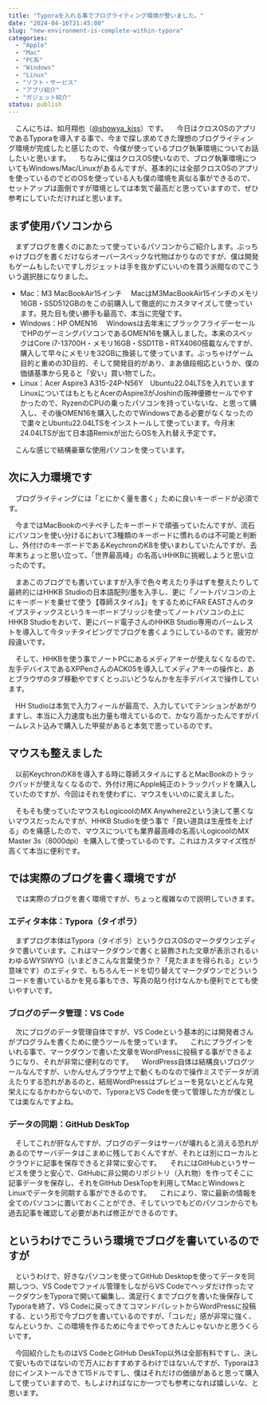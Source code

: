 ```yaml
---
title: "Typoraを入れる事でブログライティング環境が整いました。"
date: "2024-04-16T21:45:00"
slug: "new-environment-is-complete-within-typora"
categories: 
  - "Apple"
  - "Mac"
  - "PC系"
  - "Windows"
  - "Linux"
  - "ソフト・サービス"
  - "アプリ紹介"
  - "ガジェット紹介"
status: publish
---
```


　こんにちは、如月翔也（[@showya_kiss](https://twitter.com/showya_kiss)）です。
　今日はクロスOSのアプリであるTyporaを導入する事で、今まで探し求めてきた理想のブログライティング環境が完成したと感じたので、今僕が使っているブログ執筆環境についてお話したいと思います。
　ちなみに僕はクロスOS使いなので、ブログ執筆環境についてもWindows/Mac/Linuxがあるんですが、基本的には全部クロスOSのアプリを使っているのでどのOSを使っている人も僕の環境を真似る事ができるので、セットアップは面倒ですが環境としては本気で最高だと思っていますので、ぜひ参考にしていただければと思います。

## まず使用パソコンから

　まずブログを書くのにあたって使っているパソコンからご紹介します。ぶっちゃけブログを書くだけならオーバースペックな代物ばかりなのですが、僕は開発もゲームもしたいですしガジェットは手を抜かずにいいのを買う派閥なのでこういう選択肢になりました。
- Mac：M3 MacBookAir15インチ
  　MacはM3MacBookAir15インチのメモリ16GB・SSD512GBのをこの前購入して徹底的にカスタマイズして使っています。見た目も使い勝手も最高で、本当に完璧です。
- Windows：HP OMEN16
  　Windowsは去年末にブラックフライデーセールでHPのゲーミングパソコンであるOMEN16を購入しました。本来のスペックはCore i7-13700H・メモリ16GB・SSD1TB・RTX4060搭載なんですが、購入して早々にメモリを32GBに換装して使っています。ぶっちゃけゲーム目的と重めの3D目的、そして開発目的があり、まあ値段相応というか、僕の価値基準から見ると「安い」買い物でした。
- Linux：Acer Aspire3 A315-24P-N56Y　Ubuntu22.04LTSを入れています　
  　LinuxについてはもともとAcerのAspire3がJoshinの阪神優勝セールでやすかったので、RyzenのCPUの乗ったパソコンを持っていないな、と思って購入し、その後OMEN16を購入したのでWindowsである必要がなくなったので粛々とUbuntu22.04LTSをインストールして使っています。今月末24.04LTSが出て日本語Remixが出たらOSを入れ替え予定です。

　こんな感じで結構豪華な使用パソコンを使っています。

## 次に入力環境です

　ブログライティングには「とにかく量を書く」ために良いキーボードが必須です。

　今まではMacBookのペチペチしたキーボードで頑張っていたんですが、流石にパソコンを使い分けるにおいて3種類のキーボードに慣れるのは不可能と判断し、外付けのキーボードであるKeychronのK8を使いまわしていたんですが、去年末ちょっと思い立って、「世界最高峰」の名高いHHKBに挑戦しようと思い立ったのです。

　まあこのブログでも書いていますが入手で色々考えたり手はずを整えたりして最終的にはHHKB Studioの日本語配列/墨を入手し、更に「ノートパソコンの上にキーボードを乗せて使う【尊師スタイル】」をするためにFAR EASTさんのタイプスティックスというキーボードブリッジを使ってノートパソコンの上にHHKB Studioをおいて、更にバード電子さんのHHKB Studio専用のパームレストを導入して今タッチタイピングでブログを書くようにしているのです。疲労が段違いです。

　そして、HHKBを使う事でノートPCにあるメディアキーが使えなくなるので、左手デバイスであるXPPenさんのACK05を導入してメディアキーの操作と、あとブラウザのタブ移動やですくとっぷいどうなんかを左手デバイスで操作しています。

　HH Studioは本気で入力フィールが最高で、入力していてテンションがあがりますし、本当に入力速度も出力量も増えているので、かなり高かったんですがパームレスト込みで購入した甲斐があると本気で思っているのです。

## マウスも整えました

　以前KeychronのK8を導入する時に尊師スタイルにするとMacBookのトラックパッドが使えなくなるので、外付け用にApple純正のトラックパッドを購入していたのですが、今回はそれを使わずに、マウスをいいのに変えました。

　そもそも使っていたマウスもLogicoolのMX Anywhere2という決して悪くないマウスだったんですが、HHKB Studioを使う事で「良い道具は生産性を上げる」のを痛感したので、マウスについても業界最高峰の名高いLogicoolのMX Master 3s（8000dpi）を購入して使っているのです。これはカスタマイズ性が高くて本当に便利です。

## では実際のブログを書く環境ですが

　では実際のブログを書く環境ですが、ちょっと複雑なので説明していきます。

### エディタ本体：Typora（タイポラ）

　まずブログ本体はTypora（タイポラ）というクロスOSのマークダウンエディタで書いています。これはマークダウンで書くと装飾された文章が表示されるいわゆるWYSIWYG（いまどきこんな言葉使うか？「見たままを得られる」という意味です）のエディタで、もちろんモードを切り替えてマークダウンでどういうコードを書いているかを見る事もでき、写真の貼り付けなんかも便利でとても使いやすいです。

### ブログのデータ管理：VS Code

　次にブログのデータ管理自体ですが、VS Codeという基本的には開発者さんがプログラムを書くために使うツールを使っています。
　これにプラグインをいれる事で、マークダウンで書いた文章をWordPressに投稿する事ができるようになり、それが非常に便利なのです。
　WordPress自体は結構良いブログツールなんですが、いかんせんブラウザ上で動くものなので操作ミスでデータが消えたりする恐れがあるのと、結局WordPressはプレビューを見ないとどんな見栄えになるかわからないので、TyporaとVS Codeを使って管理した方が僕としては楽なんですよね。

### データの同期：GitHub DeskTop

　そしてこれが肝なんですが、ブログのデータはサーバが壊れると消える恐れがあるのでサーバデータはこまめに残しておくんですが、それとは別にローカルとクラウドに記事を保存できると非常に安心です。
　それにはGitHubというサービスを使うと安心で、GitHubに非公開のリポジトリ（入れ物）を作ってそこに記事データを保存し、それをGitHub DeskTopを利用してMacとWindowsとLinuxでデータを同期する事ができるのです。
　これにより、常に最新の情報を全てのパソコンに置いておくことができ、そしていつでもどのパソコンからでも過去記事を確認して必要があれば修正ができるのです。

## というわけでこういう環境でブログを書いているのですが

　というわけで、好きなパソコンを使ってGitHub Desktopを使ってデータを同期しつつ、VS Codeでファイル管理をしながらVS Codeでヘッダだけ作ったマークダウンをTyporaで開いて編集し、満足行くまでブログを書いた後保存してTyporaを終了、VS Codeに戻ってきてコマンドパレットからWordPressに投稿する、という形で今ブログを書いているのですが、「コレだ」感が非常に強く、なんというか、この環境を作るために今までやってきたんじゃないかと思うくらいです。

　今回紹介したものはVS CodeとGitHub DeskTop以外は全部有料ですし、決して安いものではないので万人におすすめするわけではないんですが、Typoraは3台にインストールできて15ドルですし、僕はそれだけの価値があると思って購入して使っていますので、もしよければなにか一つでも参考になれば嬉しいな、と思います。